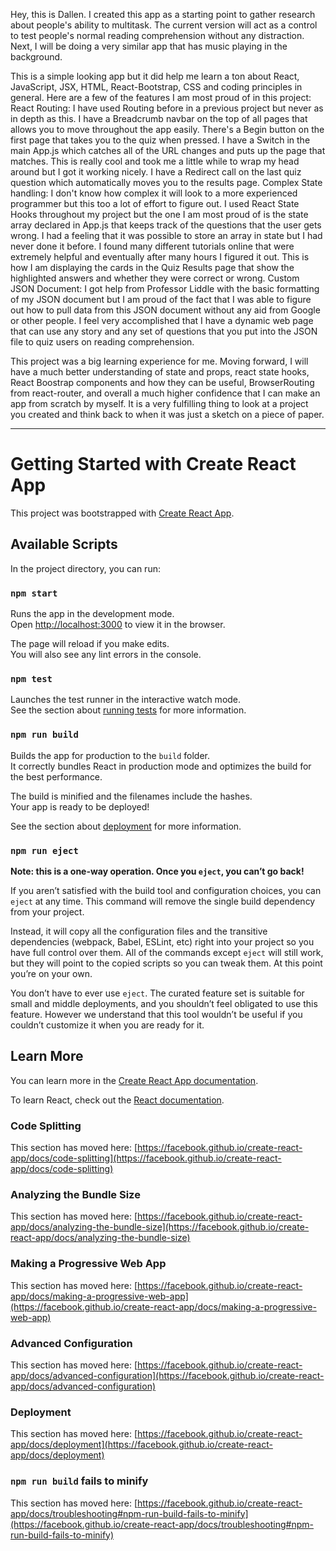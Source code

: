 Hey, this is Dallen.
I created this app as a starting point to gather research about people's ability to multitask.  The current version will act as a control to test people's normal reading comprehension without any distraction.  Next, I will be doing a very similar app that has music playing in the background.

This is a simple looking app but it did help me learn a ton about React, JavaScript, JSX, HTML, React-Bootstrap, CSS and coding principles in general. Here are a few of the features I am most proud of in this project:
React Routing: I have used Routing before in a previous project but never as in depth as this.  I have a Breadcrumb navbar on the top of all pages that allows you to move throughout the app easily. There's a Begin button on the first page that takes you to the quiz when pressed. I have a Switch in the main App.js which catches all of the URL changes and puts up the page that matches.  This is really cool and took me a little while to wrap my head around but I got it working nicely.  I have a Redirect call on the last quiz question which automatically moves you to the results page.
Complex State handling: I don't know how complex it will look to a more experienced programmer but this too a lot of effort to figure out. I used React State Hooks throughout my project but the one I am most proud of is the state array declared in App.js that keeps track of the questions that the user gets wrong. I had a feeling that it was possible to store an array in state but I had never done it before.  I found many different tutorials online that were extremely helpful and eventually after many hours I figured it out.  This is how I am displaying the cards in the Quiz Results page that show the highlighted answers and whether they were correct or wrong.
Custom JSON Document: I got help from Professor Liddle with the basic formatting of my JSON document but I am proud of the fact that I was able to figure out how to pull data from this JSON document without any aid from Google or other people.  I feel very accomplished that I have a dynamic web page that can use any story and any set of questions that you put into the JSON file to quiz users on reading comprehension.

This project was a big learning experience for me.  Moving forward, I will have a much better understanding of state and props, react state hooks, React Boostrap components and how they can be useful, BrowserRouting from react-router, and overall a much higher confidence that I can make an app from scratch by myself.  It is a very fulfilling thing to look at a project you created and think back to when it was just a sketch on a piece of paper.



--------------------------------------------------------------------------------------------------------------------------------------------------------------------------------
# Getting Started with Create React App

This project was bootstrapped with [Create React App](https://github.com/facebook/create-react-app).

## Available Scripts

In the project directory, you can run:

### `npm start`

Runs the app in the development mode.\
Open [http://localhost:3000](http://localhost:3000) to view it in the browser.

The page will reload if you make edits.\
You will also see any lint errors in the console.

### `npm test`

Launches the test runner in the interactive watch mode.\
See the section about [running tests](https://facebook.github.io/create-react-app/docs/running-tests) for more information.

### `npm run build`

Builds the app for production to the `build` folder.\
It correctly bundles React in production mode and optimizes the build for the best performance.

The build is minified and the filenames include the hashes.\
Your app is ready to be deployed!

See the section about [deployment](https://facebook.github.io/create-react-app/docs/deployment) for more information.

### `npm run eject`

**Note: this is a one-way operation. Once you `eject`, you can’t go back!**

If you aren’t satisfied with the build tool and configuration choices, you can `eject` at any time. This command will remove the single build dependency from your project.

Instead, it will copy all the configuration files and the transitive dependencies (webpack, Babel, ESLint, etc) right into your project so you have full control over them. All of the commands except `eject` will still work, but they will point to the copied scripts so you can tweak them. At this point you’re on your own.

You don’t have to ever use `eject`. The curated feature set is suitable for small and middle deployments, and you shouldn’t feel obligated to use this feature. However we understand that this tool wouldn’t be useful if you couldn’t customize it when you are ready for it.

## Learn More

You can learn more in the [Create React App documentation](https://facebook.github.io/create-react-app/docs/getting-started).

To learn React, check out the [React documentation](https://reactjs.org/).

### Code Splitting

This section has moved here: [https://facebook.github.io/create-react-app/docs/code-splitting](https://facebook.github.io/create-react-app/docs/code-splitting)

### Analyzing the Bundle Size

This section has moved here: [https://facebook.github.io/create-react-app/docs/analyzing-the-bundle-size](https://facebook.github.io/create-react-app/docs/analyzing-the-bundle-size)

### Making a Progressive Web App

This section has moved here: [https://facebook.github.io/create-react-app/docs/making-a-progressive-web-app](https://facebook.github.io/create-react-app/docs/making-a-progressive-web-app)

### Advanced Configuration

This section has moved here: [https://facebook.github.io/create-react-app/docs/advanced-configuration](https://facebook.github.io/create-react-app/docs/advanced-configuration)

### Deployment

This section has moved here: [https://facebook.github.io/create-react-app/docs/deployment](https://facebook.github.io/create-react-app/docs/deployment)

### `npm run build` fails to minify

This section has moved here: [https://facebook.github.io/create-react-app/docs/troubleshooting#npm-run-build-fails-to-minify](https://facebook.github.io/create-react-app/docs/troubleshooting#npm-run-build-fails-to-minify)
